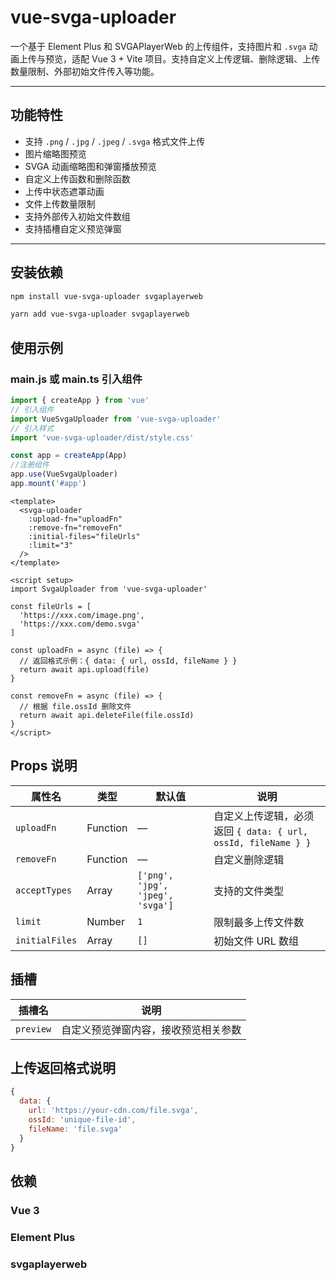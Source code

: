 # vue-svga-uploader

一个基于 Element Plus 和 SVGAPlayerWeb 的上传组件，支持图片和 `.svga` 动画上传与预览，适配 Vue 3 + Vite 项目。支持自定义上传逻辑、删除逻辑、上传数量限制、外部初始文件传入等功能。

---

## 功能特性

- 支持 `.png` / `.jpg` / `.jpeg` / `.svga` 格式文件上传
- 图片缩略图预览
- SVGA 动画缩略图和弹窗播放预览
- 自定义上传函数和删除函数
- 上传中状态遮罩动画
- 文件上传数量限制
- 支持外部传入初始文件数组
- 支持插槽自定义预览弹窗

---

## 安装依赖

```bash
npm install vue-svga-uploader svgaplayerweb

yarn add vue-svga-uploader svgaplayerweb
```

## 使用示例

### main.js 或 main.ts 引入组件

```js
import { createApp } from 'vue'
// 引入组件
import VueSvgaUploader from 'vue-svga-uploader'
// 引入样式
import 'vue-svga-uploader/dist/style.css'

const app = createApp(App)
//注册组件
app.use(VueSvgaUploader) 
app.mount('#app')
```

```vue
<template>
  <svga-uploader
    :upload-fn="uploadFn"
    :remove-fn="removeFn"
    :initial-files="fileUrls"
    :limit="3"
  />
</template>

<script setup>
import SvgaUploader from 'vue-svga-uploader'

const fileUrls = [
  'https://xxx.com/image.png',
  'https://xxx.com/demo.svga'
]

const uploadFn = async (file) => {
  // 返回格式示例：{ data: { url, ossId, fileName } }
  return await api.upload(file)
}

const removeFn = async (file) => {
  // 根据 file.ossId 删除文件
  return await api.deleteFile(file.ossId)
}
</script>

```

## Props 说明

| 属性名            | 类型       | 默认值                              | 说明                                                      |
| ----------------  | --------  | -------------------------------- | -------------------------------------------------           |
| `uploadFn`       | Function   | —                                | 自定义上传逻辑，必须返回 `{ data: { url, ossId, fileName } }` |
| `removeFn`       | Function   | —                                | 自定义删除逻辑                                               |
| `acceptTypes`    | Array      | `['png', 'jpg', 'jpeg', 'svga']` | 支持的文件类型                                               |
| `limit`          | Number     | `1`                              | 限制最多上传文件数                                            |
| `initialFiles`   | Array      | `[]`                             | 初始文件 URL 数组                                             |

## 插槽

| 插槽名       | 说明                 |
| --------- | ------------------ |
| `preview` | 自定义预览弹窗内容，接收预览相关参数 |

## 上传返回格式说明

```js
{
  data: {
    url: 'https://your-cdn.com/file.svga',
    ossId: 'unique-file-id',
    fileName: 'file.svga'
  }
}
```

## 依赖

### Vue 3

### Element Plus

### svgaplayerweb
